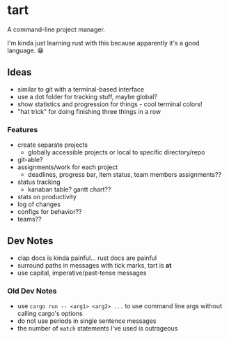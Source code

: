 # tart

A command-line project manager.

I'm kinda just learning rust with this because apparently it's a good language. 😁

## Ideas

- similar to git with a terminal-based interface
- use a dot folder for tracking stuff, maybe global?
- show statistics and progression for things - cool terminal colors!
- "hat trick" for doing finishing three things in a row

### Features

- create separate projects
  - globally accessible projects or local to specific directory/repo
- git-able?
- assignments/work for each project
  - deadlines, progress bar, item status, team members assignments??
- status tracking
  - kanaban table? gantt chart??
- stats on productivity
- log of changes
- configs for behavior??
- teams??


## Dev Notes
- clap docs is kinda painful... rust docs are painful
- surround paths in messages with tick marks, tart is **at**
- use capital, imperative/past-tense messages

### Old Dev Notes
- use `cargo run -- <arg1> <arg2> ...` to use command line args without calling cargo's options
- do not use periods in single sentence messages
- the number of `match` statements I've used is outrageous
